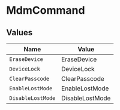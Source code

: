 # MdmCommand


## Values

| Name              | Value             |
| ----------------- | ----------------- |
| `EraseDevice`     | EraseDevice       |
| `DeviceLock`      | DeviceLock        |
| `ClearPasscode`   | ClearPasscode     |
| `EnableLostMode`  | EnableLostMode    |
| `DisableLostMode` | DisableLostMode   |